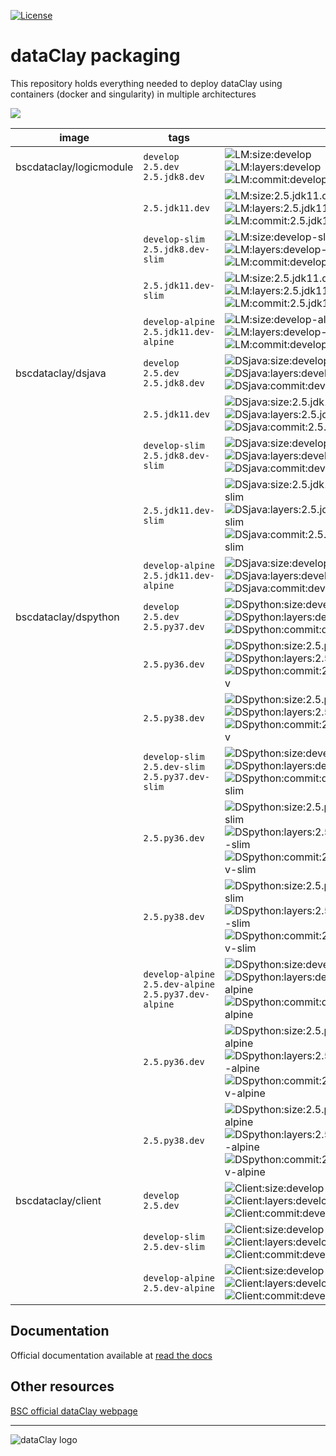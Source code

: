 [![License](https://img.shields.io/github/license/bsc-dom/dataclay-packaging)](https://github.com/bsc-dom/dataclay-packaging/blob/develop/LICENSE.txt)

# dataClay packaging

This repository holds everything needed to deploy dataClay using
containers (docker and singularity) in multiple architectures

<img src="https://img.shields.io/badge/docker%20-%230db7ed.svg?&style=for-the-badge&logo=docker&logoColor=white"/><br/>


[LM:size:develop]: https://img.shields.io/docker/image-size/bscdataclay/logicmodule/develop "https://hub.docker.com/repository/docker/bscdataclay/logicmodule/tags?name=develop&page=1"
[LM:layers:develop]: https://img.shields.io/microbadger/layers/bscdataclay/logicmodule:develop 
[LM:commit:develop]: https://images.microbadger.com/badges/commit/bscdataclay/logicmodule:develop.svg "https://microbadger.com/images/bscdataclay/logicmodule:develop"

[LM:size:2.5.jdk11.dev]: https://img.shields.io/docker/image-size/bscdataclay/logicmodule/2.5.jdk11.dev "https://hub.docker.com/repository/docker/bscdataclay/logicmodule/tags?name=2.5.jdk11.dev&page=1"
[LM:layers:2.5.jdk11.dev]: https://img.shields.io/microbadger/layers/bscdataclay/logicmodule:2.5.jdk11.dev 
[LM:commit:2.5.jdk11.dev]: https://images.microbadger.com/badges/commit/bscdataclay/logicmodule:2.5.jdk11.dev.svg "https://microbadger.com/images/bscdataclay/logicmodule:2.5.jdk11.dev"

[LM:size:develop-slim]: https://img.shields.io/docker/image-size/bscdataclay/logicmodule/develop-slim "https://hub.docker.com/repository/docker/bscdataclay/logicmodule/tags?name=develop-slim&page=1"
[LM:layers:develop-slim]: https://img.shields.io/microbadger/layers/bscdataclay/logicmodule:develop-slim 
[LM:commit:develop-slim]: https://images.microbadger.com/badges/commit/bscdataclay/logicmodule:develop-slim.svg "https://microbadger.com/images/bscdataclay/logicmodule:develop-slim"

[LM:size:2.5.jdk11.dev-slim]: https://img.shields.io/docker/image-size/bscdataclay/logicmodule/2.5.jdk11.dev-slim "https://hub.docker.com/repository/docker/bscdataclay/logicmodule/tags?name=2.5.jdk11.dev-slim&page=1"
[LM:layers:2.5.jdk11.dev-slim]: https://img.shields.io/microbadger/layers/bscdataclay/logicmodule:2.5.jdk11.dev-slim 
[LM:commit:2.5.jdk11.dev-slim]: https://images.microbadger.com/badges/commit/bscdataclay/logicmodule:2.5.jdk11.dev-slim.svg "https://microbadger.com/images/bscdataclay/logicmodule:2.5.jdk11.dev-slim"

[LM:size:develop-alpine]: https://img.shields.io/docker/image-size/bscdataclay/logicmodule/develop-alpine "https://hub.docker.com/repository/docker/bscdataclay/logicmodule/tags?name=develop-alpine&page=1"
[LM:layers:develop-alpine]: https://img.shields.io/microbadger/layers/bscdataclay/logicmodule:develop-alpine 
[LM:commit:develop-alpine]: https://images.microbadger.com/badges/commit/bscdataclay/logicmodule:develop-alpine.svg "https://microbadger.com/images/bscdataclay/logicmodule:develop-alpine"

[DSjava:size:develop]: https://img.shields.io/docker/image-size/bscdataclay/dsjava/develop "https://hub.docker.com/repository/docker/bscdataclay/dsjava/tags?name=develop&page=1"
[DSjava:layers:develop]: https://img.shields.io/microbadger/layers/bscdataclay/dsjava:develop 
[DSjava:commit:develop]: https://images.microbadger.com/badges/commit/bscdataclay/dsjava:develop.svg "https://microbadger.com/images/bscdataclay/dsjava:develop"

[DSjava:size:2.5.jdk11.dev]: https://img.shields.io/docker/image-size/bscdataclay/dsjava/2.5.jdk11.dev "https://hub.docker.com/repository/docker/bscdataclay/dsjava/tags?name=2.5.jdk11.dev&page=1"
[DSjava:layers:2.5.jdk11.dev]: https://img.shields.io/microbadger/layers/bscdataclay/dsjava:2.5.jdk11.dev 
[DSjava:commit:2.5.jdk11.dev]: https://images.microbadger.com/badges/commit/bscdataclay/dsjava:2.5.jdk11.dev.svg "https://microbadger.com/images/bscdataclay/dsjava:2.5.jdk11.dev"

[DSjava:size:develop-slim]: https://img.shields.io/docker/image-size/bscdataclay/dsjava/develop-slim "https://hub.docker.com/repository/docker/bscdataclay/dsjava/tags?name=develop-slim&page=1"
[DSjava:layers:develop-slim]: https://img.shields.io/microbadger/layers/bscdataclay/dsjava:develop-slim 
[DSjava:commit:develop-slim]: https://images.microbadger.com/badges/commit/bscdataclay/dsjava:develop-slim.svg "https://microbadger.com/images/bscdataclay/dsjava:develop-slim"

[DSjava:size:2.5.jdk11.dev-slim]: https://img.shields.io/docker/image-size/bscdataclay/dsjava/2.5.jdk11.dev-slim "https://hub.docker.com/repository/docker/bscdataclay/dsjava/tags?name=2.5.jdk11.dev-slim&page=1"
[DSjava:layers:2.5.jdk11.dev-slim]: https://img.shields.io/microbadger/layers/bscdataclay/dsjava:2.5.jdk11.dev-slim 
[DSjava:commit:2.5.jdk11.dev-slim]: https://images.microbadger.com/badges/commit/bscdataclay/dsjava:2.5.jdk11.dev-slim.svg "https://microbadger.com/images/bscdataclay/dsjava:2.5.jdk11.dev-slim"

[DSjava:size:develop-alpine]: https://img.shields.io/docker/image-size/bscdataclay/dsjava/develop-alpine "https://hub.docker.com/repository/docker/bscdataclay/dsjava/tags?name=develop-alpine&page=1"
[DSjava:layers:develop-alpine]: https://img.shields.io/microbadger/layers/bscdataclay/dsjava:develop-alpine 
[DSjava:commit:develop-alpine]: https://images.microbadger.com/badges/commit/bscdataclay/dsjava:develop-alpine.svg "https://microbadger.com/images/bscdataclay/dsjava:develop-alpine"

[DSpython:size:develop]: https://img.shields.io/docker/image-size/bscdataclay/dspython/develop "https://hub.docker.com/repository/docker/bscdataclay/dspython/tags?name=develop&page=1"
[DSpython:layers:develop]: https://img.shields.io/microbadger/layers/bscdataclay/dspython:develop 
[DSpython:commit:develop]: https://images.microbadger.com/badges/commit/bscdataclay/dspython:develop.svg "https://microbadger.com/images/bscdataclay/dspython:develop"

[DSpython:size:2.5.py36.dev]: https://img.shields.io/docker/image-size/bscdataclay/dspython/2.5.py36.dev "https://hub.docker.com/repository/docker/bscdataclay/dspython/tags?name=2.5.py36.dev&page=1"
[DSpython:layers:2.5.py36.dev]: https://img.shields.io/microbadger/layers/bscdataclay/dspython:2.5.py36.dev 
[DSpython:commit:2.5.py36.dev]: https://images.microbadger.com/badges/commit/bscdataclay/dspython:2.5.py36.dev.svg "https://microbadger.com/images/bscdataclay/dspython:2.5.py36.dev"

[DSpython:size:2.5.py38.dev]: https://img.shields.io/docker/image-size/bscdataclay/dspython/2.5.py38.dev "https://hub.docker.com/repository/docker/bscdataclay/dspython/tags?name=2.5.py38.dev&page=1"
[DSpython:layers:2.5.py38.dev]: https://img.shields.io/microbadger/layers/bscdataclay/dspython:2.5.py38.dev 
[DSpython:commit:2.5.py38.dev]: https://images.microbadger.com/badges/commit/bscdataclay/dspython:2.5.py38.dev.svg "https://microbadger.com/images/bscdataclay/dspython:2.5.py38.dev"

[DSpython:size:develop-slim]: https://img.shields.io/docker/image-size/bscdataclay/dspython/develop-slim "https://hub.docker.com/repository/docker/bscdataclay/dspython/tags?name=develop-slim&page=1"
[DSpython:layers:develop-slim]: https://img.shields.io/microbadger/layers/bscdataclay/dspython:develop-slim 
[DSpython:commit:develop-slim]: https://images.microbadger.com/badges/commit/bscdataclay/dspython:develop-slim.svg "https://microbadger.com/images/bscdataclay/dspython:develop-slim"

[DSpython:size:2.5.py36.dev-slim]: https://img.shields.io/docker/image-size/bscdataclay/dspython/2.5.py36.dev-slim "https://hub.docker.com/repository/docker/bscdataclay/dspython/tags?name=2.5.py36.dev-slim&page=1"
[DSpython:layers:2.5.py36.dev-slim]: https://img.shields.io/microbadger/layers/bscdataclay/dspython:2.5.py36.dev-slim 
[DSpython:commit:2.5.py36.dev-slim]: https://images.microbadger.com/badges/commit/bscdataclay/dspython:2.5.py36.dev-slim.svg "https://microbadger.com/images/bscdataclay/dspython:2.5.py36.dev-slim"

[DSpython:size:2.5.py38.dev-slim]: https://img.shields.io/docker/image-size/bscdataclay/dspython/2.5.py38.dev-slim "https://hub.docker.com/repository/docker/bscdataclay/dspython/tags?name=2.5.py38.dev-slim&page=1"
[DSpython:layers:2.5.py38.dev-slim]: https://img.shields.io/microbadger/layers/bscdataclay/dspython:2.5.py38.dev-slim 
[DSpython:commit:2.5.py38.dev-slim]: https://images.microbadger.com/badges/commit/bscdataclay/dspython:2.5.py38.dev-slim.svg "https://microbadger.com/images/bscdataclay/dspython:2.5.py38.dev-slim"

[DSpython:size:develop-alpine]: https://img.shields.io/docker/image-size/bscdataclay/dspython/develop-alpine "https://hub.docker.com/repository/docker/bscdataclay/dspython/tags?name=develop-alpine&page=1"
[DSpython:layers:develop-alpine]: https://img.shields.io/microbadger/layers/bscdataclay/dspython:develop-alpine 
[DSpython:commit:develop-alpine]: https://images.microbadger.com/badges/commit/bscdataclay/dspython:develop-alpine.svg "https://microbadger.com/images/bscdataclay/dspython:develop-alpine"

[DSpython:size:2.5.py36.dev-alpine]: https://img.shields.io/docker/image-size/bscdataclay/dspython/2.5.py36.dev-alpine "https://hub.docker.com/repository/docker/bscdataclay/dspython/tags?name=2.5.py36.dev-alpine&page=1"
[DSpython:layers:2.5.py36.dev-alpine]: https://img.shields.io/microbadger/layers/bscdataclay/dspython:2.5.py36.dev-alpine 
[DSpython:commit:2.5.py36.dev-alpine]: https://images.microbadger.com/badges/commit/bscdataclay/dspython:2.5.py36.dev-alpine.svg "https://microbadger.com/images/bscdataclay/dspython:2.5.py36.dev-alpine"

[DSpython:size:2.5.py38.dev-alpine]: https://img.shields.io/docker/image-size/bscdataclay/dspython/2.5.py38.dev-alpine "https://hub.docker.com/repository/docker/bscdataclay/dspython/tags?name=2.5.py38.dev-alpine&page=1"
[DSpython:layers:2.5.py38.dev-alpine]: https://img.shields.io/microbadger/layers/bscdataclay/dspython:2.5.py38.dev-alpine 
[DSpython:commit:2.5.py38.dev-alpine]: https://images.microbadger.com/badges/commit/bscdataclay/dspython:2.5.py38.dev-alpine.svg "https://microbadger.com/images/bscdataclay/dspython:2.5.py38.dev-alpine"


[Client:size:develop]: https://img.shields.io/docker/image-size/bscdataclay/client/develop "https://hub.docker.com/repository/docker/bscdataclay/client/tags?name=develop&page=1"
[Client:layers:develop]: https://img.shields.io/microbadger/layers/bscdataclay/client:develop
[Client:commit:develop]: https://images.microbadger.com/badges/commit/bscdataclay/client:develop.svg "https://microbadger.com/images/bscdataclay/client:develop"

[Client:size:develop-slim]: https://img.shields.io/docker/image-size/bscdataclay/client/develop-slim "https://hub.docker.com/repository/docker/bscdataclay/client/tags?name=develop-slim&page=1"
[Client:layers:develop-slim]: https://img.shields.io/microbadger/layers/bscdataclay/client:develop-slim
[Client:commit:develop-slim]: https://images.microbadger.com/badges/commit/bscdataclay/client:develop-slim.svg "https://microbadger.com/images/bscdataclay/client:develop-slim"

[Client:size:develop-alpine]: https://img.shields.io/docker/image-size/bscdataclay/client/develop-alpine "https://hub.docker.com/repository/docker/bscdataclay/client/tags?name=develop-alpine&page=1"
[Client:layers:develop-alpine]: https://img.shields.io/microbadger/layers/bscdataclay/client:develop-alpine
[Client:commit:develop-alpine]: https://images.microbadger.com/badges/commit/bscdataclay/client:develop-alpine.svg "https://microbadger.com/images/bscdataclay/client:develop-slim"




| image                   | tags             |                                                                                 |
|-------------------------|------------------|---------------------------------------------------------------------------------|
| bscdataclay/logicmodule |   `develop` `2.5.dev` `2.5.jdk8.dev` |  ![LM:size:develop] ![LM:layers:develop] ![LM:commit:develop] |
|                         |   `2.5.jdk11.dev`    |  ![LM:size:2.5.jdk11.dev] ![LM:layers:2.5.jdk11.dev] ![LM:commit:2.5.jdk11.dev] |
|                         |   `develop-slim` `2.5.jdk8.dev-slim`    |  ![LM:size:develop-slim] ![LM:layers:develop-slim] ![LM:commit:develop-slim] |
|                         |   `2.5.jdk11.dev-slim`    |  ![LM:size:2.5.jdk11.dev-slim] ![LM:layers:2.5.jdk11.dev-slim] ![LM:commit:2.5.jdk11.dev-slim]  |
|                         |   `develop-alpine` `2.5.jdk11.dev-alpine`    |  ![LM:size:develop-alpine] ![LM:layers:develop-alpine] ![LM:commit:develop-alpine] |
| bscdataclay/dsjava |   `develop` `2.5.dev` `2.5.jdk8.dev` |  ![DSjava:size:develop] ![DSjava:layers:develop] ![DSjava:commit:develop] |
|                         |   `2.5.jdk11.dev`    |  ![DSjava:size:2.5.jdk11.dev] ![DSjava:layers:2.5.jdk11.dev] ![DSjava:commit:2.5.jdk11.dev] |
|                         |   `develop-slim` `2.5.jdk8.dev-slim`    |  ![DSjava:size:develop-slim] ![DSjava:layers:develop-slim] ![DSjava:commit:develop-slim] |
|                         |   `2.5.jdk11.dev-slim`    |  ![DSjava:size:2.5.jdk11.dev-slim] ![DSjava:layers:2.5.jdk11.dev-slim] ![DSjava:commit:2.5.jdk11.dev-slim]  |
|                         |   `develop-alpine` `2.5.jdk11.dev-alpine`    |  ![DSjava:size:develop-alpine] ![DSjava:layers:develop-alpine] ![DSjava:commit:develop-alpine] |
| bscdataclay/dspython      |   `develop` `2.5.dev` `2.5.py37.dev` |  ![DSpython:size:develop] ![DSpython:layers:develop] ![DSpython:commit:develop] |
|                         |   `2.5.py36.dev`    |  ![DSpython:size:2.5.py36.dev] ![DSpython:layers:2.5.py36.dev] ![DSpython:commit:2.5.py36.dev]  |
|                         |   `2.5.py38.dev`    |  ![DSpython:size:2.5.py38.dev] ![DSpython:layers:2.5.py38.dev] ![DSpython:commit:2.5.py38.dev]  |
|                         |   `develop-slim` `2.5.dev-slim` `2.5.py37.dev-slim` |  ![DSpython:size:develop-slim] ![DSpython:layers:develop-slim] ![DSpython:commit:develop-slim] |
|                         |   `2.5.py36.dev`    |  ![DSpython:size:2.5.py36.dev-slim] ![DSpython:layers:2.5.py36.dev-slim] ![DSpython:commit:2.5.py36.dev-slim]  |
|                         |   `2.5.py38.dev`    |  ![DSpython:size:2.5.py38.dev-slim] ![DSpython:layers:2.5.py38.dev-slim] ![DSpython:commit:2.5.py38.dev-slim]  |
|                         |   `develop-alpine` `2.5.dev-alpine` `2.5.py37.dev-alpine` |  ![DSpython:size:develop-alpine] ![DSpython:layers:develop-alpine] ![DSpython:commit:develop-alpine] |
|                         |   `2.5.py36.dev`    |  ![DSpython:size:2.5.py36.dev-alpine] ![DSpython:layers:2.5.py36.dev-alpine] ![DSpython:commit:2.5.py36.dev-alpine]  |
|                         |   `2.5.py38.dev`    |  ![DSpython:size:2.5.py38.dev-alpine] ![DSpython:layers:2.5.py38.dev-alpine] ![DSpython:commit:2.5.py38.dev-alpine]  |
| bscdataclay/client |   `develop` `2.5.dev`  |  ![Client:size:develop]  ![Client:layers:develop] ![Client:commit:develop]  |
|                         |   `develop-slim` `2.5.dev-slim` |  ![Client:size:develop-slim] ![Client:layers:develop-slim] ![Client:commit:develop-slim]  |
|                         |   `develop-alpine` `2.5.dev-alpine` |  ![Client:size:develop-alpine] ![Client:layers:develop-alpine] ![Client:commit:develop-alpine]  |

## Documentation

Official documentation available at [read the docs](https://pyclay.readthedocs.io/en/latest/)

## Other resources

[BSC official dataClay webpage](https://www.bsc.es/dataclay)

---

![dataClay logo](https://www.bsc.es/sites/default/files/public/styles/bscw2_-_simple_crop_style/public/bscw2/content/software-app/logo/logo_dataclay_web_bsc.jpg)
